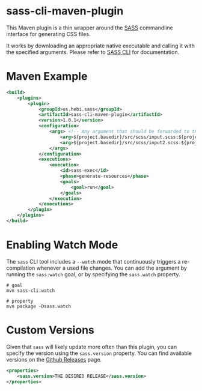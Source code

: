 # sass-cli-maven-plugin

This Maven plugin is a thin wrapper around the [SASS](https://sass-lang.com/) commandline interface for generating CSS files.

It works by downloading an appropriate native executable and calling it with the specified arguments. Please refer to [SASS CLI](https://sass-lang.com/documentation/cli/dart-sass) for documentation.

# Maven Example

```xml
<build>
    <plugins>
        <plugin>
            <groupId>us.hebi.sass</groupId>
            <artifactId>sass-cli-maven-plugin</artifactId>
            <version>1.0.1</version>
            <configuration>
                <args> <!-- Any argument that should be forwarded to the sass cli -->
                    <arg>${project.basedir}/src/scss/input.scss:${project.basedir}/target/classes/output.css</arg>
                    <arg>${project.basedir}/src/scss/input2.scss:${project.basedir}/target/classes/output2.css</arg>
                </args>
            </configuration>
            <executions>
                <execution>
                    <id>sass-exec</id>
                    <phase>generate-resources</phase>
                    <goals>
                        <goal>run</goal>
                    </goals>
                </execution>
            </executions>
        </plugin>
    </plugins>
</build>
```

# Enabling Watch Mode

The `sass` CLI tool includes a `--watch` mode that continuously triggers a re-compilation whenever a used file changes. You can add the argument by running the `sass:watch` goal, or by specifying the `sass.watch` property.

```shell
# goal
mvn sass-cli:watch

# property
mvn package -Dsass.watch
```

# Custom Versions

Given that `sass` will likely update more often than this plugin, you can specify the version using the `sass.version` property. You can find available versions on the [Github Releases](https://github.com/sass/dart-sass/releases/) page.

```xml
<properties>
    <sass.version>THE DESIRED RELEASE</sass.version>
</properties>
```